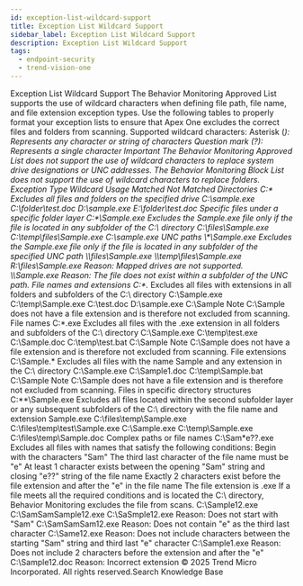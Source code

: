 ```yaml
---
id: exception-list-wildcard-support
title: Exception List Wildcard Support
sidebar_label: Exception List Wildcard Support
description: Exception List Wildcard Support
tags:
  - endpoint-security
  - trend-vision-one
---
```


 Exception List Wildcard Support The Behavior Monitoring Approved List supports the use of wildcard characters when defining file path, file name, and file extension exception types. Use the following tables to properly format your exception lists to ensure that Apex One excludes the correct files and folders from scanning. Supported wildcard characters: Asterisk (*): Represents any character or string of characters Question mark (?): Represents a single character Important The Behavior Monitoring Approved List does not support the use of wildcard characters to replace system drive designations or UNC addresses. The Behavior Monitoring Block List does not support the use of wildcard characters to replace folders. Exception Type Wildcard Usage Matched Not Matched Directories C:\* Excludes all files and folders on the specified drive C:\sample.exe C:\folder\test.doc D:\sample.exe E:\folder\test.doc Specific files under a specific folder layer C:\*\Sample.exe Excludes the Sample.exe file only if the file is located in any subfolder of the C:\ directory C:\files\Sample.exe C:\temp\files\Sample.exe C:\sample.exe UNC paths \\<UNC path>\*\Sample.exe Excludes the Sample.exe file only if the file is located in any subfolder of the specified UNC path \\<UNC path>\files\Sample.exe \\<UNC path>\temp\files\Sample.exe R:\files\Sample.exe Reason: Mapped drives are not supported. \\<UNC path>\Sample.exe Reason: The file does not exist within a subfolder of the UNC path. File names and extensions C:\*.* Excludes all files with extensions in all folders and subfolders of the C:\ directory C:\Sample.exe C:\temp\Sample.exe C:\test.doc D:\sample.exe C:\Sample Note C:\Sample does not have a file extension and is therefore not excluded from scanning. File names C:\*.exe Excludes all files with the .exe extension in all folders and subfolders of the C:\ directory C:\Sample.exe C:\temp\test.exe C:\Sample.doc C:\temp\test.bat C:\Sample Note C:\Sample does not have a file extension and is therefore not excluded from scanning. File extensions C:\Sample.* Excludes all files with the name Sample and any extension in the C:\ directory C:\Sample.exe C:\Sample1.doc C:\temp\Sample.bat C:\Sample Note C:\Sample does not have a file extension and is therefore not excluded from scanning. Files in specific directory structures C:\*\*\Sample.exe Excludes all files located within the second subfolder layer or any subsequent subfolders of the C:\ directory with the file name and extension Sample.exe C:\files\temp\Sample.exe C:\files\temp\test\Sample.exe C:\Sample.exe C:\temp\Sample.exe C:\files\temp\Sample.doc Complex paths or file names C:\Sam*e??.exe Excludes all files with names that satisfy the following conditions: Begin with the characters "Sam" The third last character of the file name must be "e" At least 1 character exists between the opening "Sam" string and closing "e??" string of the file name Exactly 2 characters exist before the file extension and after the "e" in the file name The file extension is .exe If a file meets all the required conditions and is located the C:\ directory, Behavior Monitoring excludes the file from scans. C:\Sample12.exe C:\SamSamSample12.exe C:\SaSmple12.exe Reason: Does not start with "Sam" C:\SamSamSam12.exe Reason: Does not contain "e" as the third last character C:\Same12.exe Reason: Does not include characters between the starting "Sam" string and third last "e" character C:\Sample1.exe Reason: Does not include 2 characters before the extension and after the "e" C:\Sample12.doc Reason: Incorrect extension © 2025 Trend Micro Incorporated. All rights reserved.Search Knowledge Base
